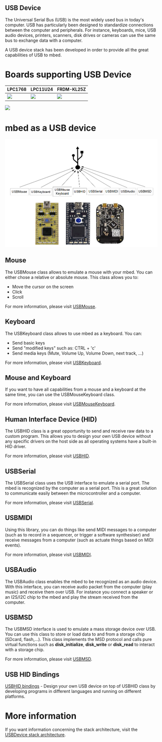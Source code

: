 ## USB Device

The Universal Serial Bus (USB) is the most widely used bus in today's computer. USB has particularly been designed to standardize connections between the computer and peripherals. For instance, keyboards, mice, USB audio devices, printers, scanners, disk drives or cameras can use the same bus to exchange data with a computer.

A USB device stack has been developed in order to provide all the great capabilities of USB to mbed.   

# Boards supporting USB Device

LPC1768 | LPC11U24 | FRDM-KL25Z   
---|---|---  
![](../../Images/lpc1768_usb.png) | ![](../../Images/LPC11U24_usb.png) | ![](../../Images/FRDM_KL25Z.png)  |

<span class="images">![](../../Images/mbed_usb_drawing.png)</span>

# mbed as a USB device

<span class="images">![](../../Images/capa2.png)</span>

## Mouse

The USBMouse class allows to emulate a mouse with your mbed. You can either chose a relative or absolute mouse. This class allows you to:

* Move the cursor on the screen
* Click 
* Scroll

For more information, please visit [USBMouse](USBMouse.md).

## Keyboard

The USBKeyboard class allows to use mbed as a keyboard. You can:

* Send basic keys
* Send "modified keys" such as: CTRL + 'c'
* Send media keys (Mute, Volume Up, Volume Down, next track, ...)

For more information, please visit [USBKeyboard](USBKeyboard.md).

## Mouse and Keyboard

If you want to have all capabilities from a mouse and a keyboard at the same time, you can use the USBMouseKeyboard class. 

For more information, please visit [USBMouseKeyboard](USBMouseKeyboard.md).

## Human Interface Device (HID)

The USBHID class is a great opportunity to send and receive raw data to a custom program. This allows you to design your own USB device without any specific drivers on the host side as all operating systems have a built-in HID driver.

For more information, please visit [USBHID](USBHID.md).

## USBSerial

The USBSerial class uses the USB interface to emulate a serial port. The mbed is recognized by the computer as a serial port. This is a great solution to communicate easily between the microcontroller and a computer.

For more information, please visit [USBSerial](USBSerial.md).

## USBMIDI

Using this library, you can do things like send MIDI messages to a computer (such as to record in a sequencer, or trigger a software synthesiser) and receive messages from a computer (such as actuate things based on MIDI events).

For more information, please visit [USBMIDI](USBMIDI.md).

## USBAudio

The USBAudio class enables the mbed to be recognized as an audio device. With this interface, you can receive audio packet from the computer (play music) and receive them over USB. For instance you connect a speaker or an I2S/I2C chip to the mbed and play the stream received from the computer.

## USBMSD

The USBMSD interface is used to emulate a mass storage device over USB. You can use this class to store or load data to and from a storage chip (SDcard, flash,...). This class implements the MSD protocol and calls pure virtual functions such as **disk_initialize**, **disk_write** or **disk_read** to interact with a storage chip. 

For more information, please visit [USBMSD](USBMSD.md).

## USB HID Bindings

[USBHID bindings](http://mbed.org/cookbook/USBHID-bindings-) - Design your own USB device on top of USBHID class by developing programs in different languages and running on different platforms.

# More information

If you want information concerning the stack architecture, visit the [USBDevice stack architecture](http://mbed.org/users/samux/notebook/usbdevice-stack-architecture/).
